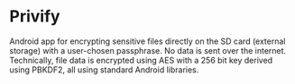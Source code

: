 # Privify

Android app for encrypting sensitive files directly on the SD card (external storage) with a
user-chosen passphrase. No data is sent over the internet. Technically, file data is encrypted
using AES with a 256 bit key derived using PBKDF2, all using standard Android libraries.

